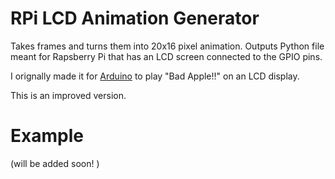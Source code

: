 # RPi LCD Animation Generator
Takes frames and turns them into 20x16 pixel animation. Outputs Python file meant for Rapsberry Pi that has an LCD screen connected to the GPIO pins.

I orignally made it for [Arduino](https://github.com/TheFel0x/Arduino-LCD-Animation-Generator) to play "Bad Apple!!" on an LCD display.

This is an improved version.

# Example
(will be added soon! )
